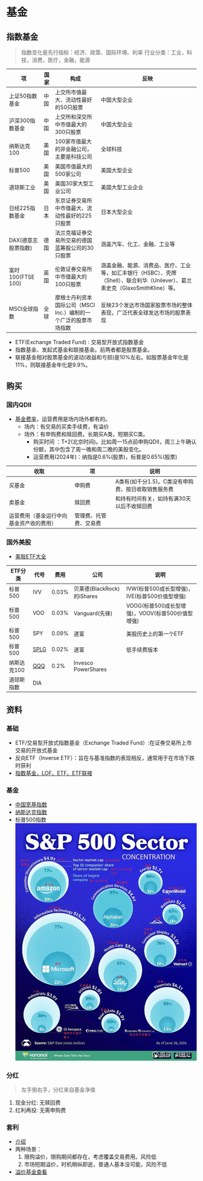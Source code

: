 # 基金
## 指数基金
> 指数变化是先行指标：经济、政策、国际环境、利率
行业分类：工业，科技，消费，医疗，金融，能源

| 项 | 国家 | 构成 | 反映 |
| - | - | - | - |
| 上证50指数基金 | 中国 | 上交所市值最大、流动性最好的50只股票 | 中国大型企业 |
| 沪深300指数基金 | 中国 | 上交所和深交所中市值最大的300只股票 | 中国大型企业 |
| 纳斯达克100 | 美国 | 100家市值最大的非金融公司，主要是科技公司 | 全球科技 |
| 标普500 | 美国 | 美国市值最大的500家公司 | 美国大型企业 |
| 道琼斯工业 | 美国 | 美国30家大型工业公司 | 美国大型工业企业 |
| 日经225指数基金 | 日本 | 东京证券交易所中市值最大、流动性最好的225只股票 | 日本大型企业 |
| DAX(德意志股票指数) | 德国 | 法兰克福证券交易所交易的德国蓝筹股公司的30只股票 | 涵盖汽车、化工、金融、工业等 |
| 富时100(FTSE 100) | 英国 | 伦敦证券交易所中市值最大的100只股票 | 涵盖金融、能源、消费品、医疗、工业等，如汇丰银行（HSBC）、壳牌（Shell）、联合利华（Unilever）、葛兰素史克（GlaxoSmithKline）等。 |
| MSCI全球指数 | 全球 | 摩根士丹利资本国际公司（MSCI Inc.）编制的一个广泛的股票市场指数 | 反映23个发达市场国家股票市场的整体表现，广泛代表全球发达市场的股票表现 |

* ETF(Exchange Traded Fund) : 交易型开放式指数基金
* 指数基金、发起式基金和联接基金。前两者都是股票基金。
* 联接基金相对股票基金的波动(收益和亏损)是10%左右。如股票基金年化是11%，则联接基金年化是9.9%。

## 购买
### 国内QDII
* [基金费率](https://zhuanlan.zhihu.com/p/97207789)，运营费用是场内场外都有的。
    * 场内：有交易的买卖手续费，有溢价
    * 场外：有申购费和赎回费。长期买A类，短期买C类。
        * 购买时间 ：T+2(北京时间)。比如周一15点前申购QDII，周三上午确认份额，其中包含了周一晚和周二晚的美股变化。
        * 运营费用(2024年)：纳指是0.6%(股票)，标普是0.65%(股票)

| 收取 | 项 | 说明 |
| - | - | - |
| 买基金 | 申购费 | A类有(如千分1.5)。C类没有申购费，按日收取销售服务费 |
| 卖基金 | 赎回费 | 和持有时间有关，如持有满30天以后不收赎回费 |
| 运营费用（基金运行中向基金资产收的费用） | 管理费、托管费、交易费 |  |

### 国外美股
* [美股ETF大全](https://zhuanlan.zhihu.com/p/138794355)

| ETF分类 | 代号 | 费用 | 公司 | 说明 |
| - | - | - | - | - |
| 标普500 | IVV | 0.03% | 贝莱德(BlackRock)的iShares | IVW(标普500成长型增强)，IVE(标普500价值型增强) |
| 标普500 | VOO | 0.03% | Vanguard(先锋) | VOOG(标普500成长型增强)，VOOV(标普500价值型增强) |
| 标普500 | SPY | 0.09% | 道富 | 美股历史上的第一个ETF |
| 标普500 | [SPLG](https://prd-ams.ssga.com/us/en/individual/etfs/spdr-portfolio-sp-500-etf-splg) | 0.02% | 道富 | 低手续费版本 |
| 纳斯达克100 | [QQQ](https://www.invesco.com/us/financial-products/etfs/product-detail?productId=QQQ&ticker=QQQ&audienceType=investors) | 0.2% | Invesco PowerShares |  |
| 道琼斯指数 | DIA |  |  |  |

## 资料
### 基础
* ETF/交易型开放式指数基金（Exchange Traded Fund）:在证券交易所上市交易的开放式基金
* 反向ETF（Inverse ETF）：旨在与基准指数的表现相反，通常用于在市场下跌时获利
* [指数基金，LOF、ETF、ETF联接](https://www.zhihu.com/question/283131851)

### 基金
* [中国宽基指数](https://xueqiu.com/3951090421/285607106)
* [纳斯达克指数](https://www.nasdaq.com/)
* 标普500指数
![](../s/asset/SP500.jpeg)

### 分红
> 左手倒右手，分红来自基金净值

1. 现金分红: 无赎回费
1. 红利再投: 无需申购费

### 套利
* [介绍](https://caifuhao.eastmoney.com/news/20201203095328026297220)
* 两种场景：
    1. 限购溢价，限购期间都存在，考虑覆盖交易费用。风险低
    1. 市场短期溢价，时机稍纵即逝，普通人基本没可能，风险不低
* [溢价基金查看](https://www.jisilu.cn/data/lof/#stock)